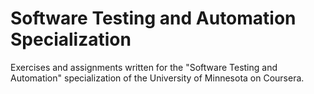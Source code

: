 # Software Testing and Automation Specialization 
Exercises and assignments written for the "Software Testing and Automation" specialization of the University of Minnesota on Coursera.

